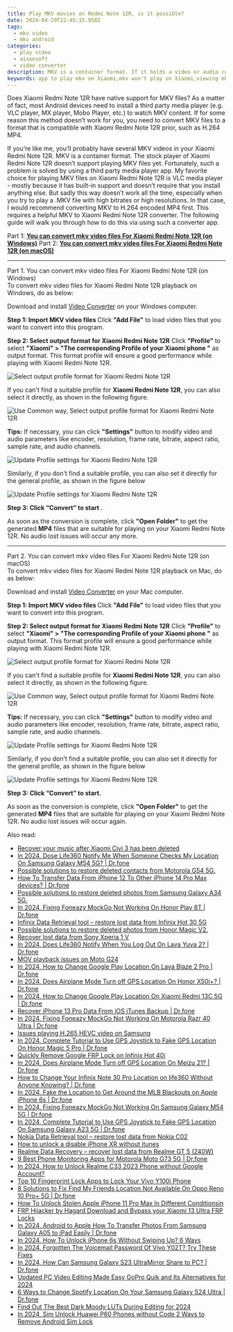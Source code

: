 ```yaml
---
title: Play MKV movies on Redmi Note 12R, is it possible?
date: 2024-04-29T22:45:15.958Z
tags: 
  - mkv video
  - mkv android
categories: 
  - play video
  - aiseesoft
  - video converter
description: MKV is a container format. If it holds a video or audio codec that is not supported by Xiaomi Redmi Note 12R, you will fail to play. In that case, we would recommend converting MKV to H.264 MP4 for Xiaomi Redmi Note 12R playback. 
keywords: app to play mkv on Xiaomi,mkv won't play on Xiaomi,viewing mkv on Xiaomi Redmi Note 12R,best mkv to Xiaomi Redmi Note 12R converter,can't play mkv on Xiaomi Redmi Note 12R,Xiaomi can't play mkv,how to convert mkv into h264 on android,tv Xiaomi mkv 265,mkv to h264 converter android,mkv video converter for android,720p to 4k converter for android,convert 4k video to 1080p android
---
```


<div class="atpl-content atpl-for-aiseesoft-video-converter play-mkv-on-android">

<div class="atpl-post-description-part-1">
<div class="tpl-content-sub-paragraph-normal">
  <p>
    Does Xiaomi Redmi Note 12R have native support for MKV files? As a matter of fact, most Android devices need to install a third party media player (e.g. VLC player, MX player, Mobo Player, etc.) to watch MKV content. If for some reason this method doesn’t work for you, you need to convert MKV files to a format that is compatible with Xiaomi Redmi Note 12R prior, such as H.264 MP4. 
  </p>
</div>
</div>



<div class="atpl-post-description-part-2">
<div class="tpl-content-sub-paragraph-content">
  <p>
    If you’re like me, you’ll probably have several MKV videos in your Xiaomi Redmi Note 12R. MKV is a container format. The stock player of Xiaomi Redmi Note 12R doesn’t support playing MKV files yet. Fortunately, such a problem is solved by using a third party media player app. My favorite choice for playing MKV files on Xiaomi Redmi Note 12R is VLC media player - mostly because it has built-in support and doesn’t require that you install anything else. But sadly this way doesn’t work all the time, especially when you try to play a .MKV file with high bitrates or high resolutions. In that case, I would recommend converting MKV to H.264 encoded MP4 first. This requires a helpful MKV to Xiaomi Redmi Note 12R converter. The following guide will walk you through how to do this via using such a converter app.
  </p>
</div>
</div>


Part 1: <strong><a href="#p1">You can convert mkv video files For Xiaomi Redmi Note 12R (on Windows)</a></strong>
Part 2: <strong><a href="#p2">You can convert mkv video files For Xiaomi Redmi Note 12R (on macOS)</a></strong>



<!-- Part 1 -->
<a id="p1" name="p1" ></a><hr>

<div class="atpl-step-part-style">Part 1. You can convert mkv video files For Xiaomi Redmi Note 12R (on Windows)</div>
To convert mkv video files for Xiaomi Redmi Note 12R playback on Windows, do as below:

Download and install <a class="atpl-step-content-a-style" href="https://tools.techidaily.com/aiseesoft-total-video-converter/" >Video Converter</a> on your Windows computer.

<strong>Step 1: Import MKV video files </strong>
Click <b>"Add File"</b> to load video files that you want to convert into this program.

<strong>Step 2: Select output format for Xiaomi Redmi Note 12R</strong>
Click <b>"Profile"</b> to select <b>"Xiaomi" > "The corresponding Profile of your Xiaomi phone "</b> as output format. This format profile will ensure a good performance while playing with Xiaomi Redmi Note 12R.

<img src="https://tools.techidaily.com/images/apps/aiseesoft/video-converter/devices/xiaomi/fv.mp4/win/profile.png" class="atpl-imgstyle" alt="Select output profile format for Xiaomi Redmi Note 12R" />

If you can't find a suitable profile for **Xiaomi Redmi Note 12R**, you can also select it directly, as shown in the following figure.

<img src="https://tools.techidaily.com/images/apps/aiseesoft/video-converter/devices/common_android/fv.mp4/win/profile.png" class="atpl-imgstyle" alt="Use Common way, Select output profile format for Xiaomi Redmi Note 12R" />

<strong>Tips:</strong>
If necessary, you can click <b>"Settings"</b> button to modify video and audio parameters like encoder, resolution, frame rate, bitrate, aspect ratio, sample rate, and audio channels. 

<img src="https://tools.techidaily.com/images/apps/aiseesoft/video-converter/devices/xiaomi/fv.mp4/win/settings.png" class="atpl-imgstyle"  alt="Update Profile settings for Xiaomi Redmi Note 12R" />

Similarly, if you don't find a suitable profile, you can also set it directly for the general profile, as shown in the figure below

<img src="https://tools.techidaily.com/images/apps/aiseesoft/video-converter/devices/common_android/fv.mp4/win/settings.png" class="atpl-imgstyle"  alt="Update Profile settings for Xiaomi Redmi Note 12R" />

<strong>Step 3: Click “Convert” to start .</strong>

As soon as the conversion is complete, click <b>"Open Folder"</b> to get the generated <b>MP4</b> files that are suitable for playing on your Xiaomi Redmi Note 12R. No audio lost issues will occur any more.

<!-- Part 2 -->
<a id="p2" name="p2"></a><hr>

<div class="atpl-step-part-style">Part 2. You can convert mkv video files For Xiaomi Redmi Note 12R (on macOS)</div>
To convert mkv video files for Xiaomi Redmi Note 12R playback on Mac, do as below:

Download and install <a class="atpl-step-content-a-style" href="https://tools.techidaily.com/aiseesoft-total-video-converter/" >Video Converter</a> on your Mac computer.

<strong>Step 1: Import MKV video files </strong>
Click <b>"Add File"</b> to load video files that you want to convert into this program.

<strong>Step 2: Select output format for Xiaomi Redmi Note 12R</strong>
Click <b>"Profile"</b> to select <b>"Xiaomi" > "The corresponding Profile of your Xiaomi phone "</b> as output format. This format profile will ensure a good performance while playing with Xiaomi Redmi Note 12R.

<img src="https://tools.techidaily.com/images/apps/aiseesoft/video-converter/devices/xiaomi/fv.mp4/mac/profile.png" class="atpl-imgstyle" alt="Select output profile format for Xiaomi Redmi Note 12R" />

If you can't find a suitable profile for **Xiaomi Redmi Note 12R**, you can also select it directly, as shown in the following figure.

<img src="https://tools.techidaily.com/images/apps/aiseesoft/video-converter/devices/common_android/fv.mp4/mac/profile.png" class="atpl-imgstyle" alt="Use Common way, Select output profile format for Xiaomi Redmi Note 12R" />

<strong>Tips:</strong>
If necessary, you can click <b>"Settings"</b> button to modify video and audio parameters like encoder, resolution, frame rate, bitrate, aspect ratio, sample rate, and audio channels. 

<img src="https://tools.techidaily.com/images/apps/aiseesoft/video-converter/devices/xiaomi/fv.mp4/mac/settings.png" class="atpl-imgstyle"  alt="Update Profile settings for Xiaomi Redmi Note 12R" />

Similarly, if you don't find a suitable profile, you can also set it directly for the general profile, as shown in the figure below

<img src="https://tools.techidaily.com/images/apps/aiseesoft/video-converter/devices/common_android/fv.mp4/win/settings.png" class="atpl-imgstyle"  alt="Update Profile settings for Xiaomi Redmi Note 12R" />

<strong>Step 3: Click “Convert” to start.</strong>

As soon as the conversion is complete, click <b>"Open Folder"</b> to get the generated <b>MP4</b> files that are suitable for playing on your Xiaomi Redmi Note 12R. No audio lost issues will occur again.



<div class="atpl-post-end">
  <div class="atpl-post-device-model-description">
    
  </div>
</div>

<ins class="adsbygoogle"
     style="display:block"
     data-ad-client="ca-pub-7571918770474297"
     data-ad-slot="8358498916"
     data-ad-format="auto"
     data-full-width-responsive="true"></ins>


</div>
<ins class="adsbygoogle"
    style="display:block"
    data-ad-format="autorelaxed"
    data-ad-client="ca-pub-7571918770474297"
    data-ad-slot="1223367746"></ins>

<span class="atpl-alsoreadstyle">Also read:</span>
<div><ul>
<li><a href="https://review-topics.techidaily.com/recover-your-music-after-xiaomi-civi-3-has-been-deleted-by-fonelab-android-recover-music/"><u>Recover your music after Xiaomi Civi 3 has been deleted</u></a></li>
<li><a href="https://review-topics.techidaily.com/in-2024-dose-life360-notify-me-when-someone-checks-my-location-on-samsung-galaxy-m54-5g-drfone-by-drfone-virtual-android/"><u>In 2024, Dose Life360 Notify Me When Someone Checks My Location On Samsung Galaxy M54 5G? | Dr.fone</u></a></li>
<li><a href="https://review-topics.techidaily.com/possible-solutions-to-restore-deleted-contacts-from-motorola-g54-5g-by-fonelab-android-recover-contacts/"><u>Possible solutions to restore deleted contacts from Motorola G54 5G.</u></a></li>
<li><a href="https://review-topics.techidaily.com/how-to-transfer-data-from-iphone-12-to-other-iphone-14-pro-max-devices-drfone-by-drfone-transfer-data-from-ios-transfer-data-from-ios/"><u>How To Transfer Data From iPhone 12 To Other iPhone 14 Pro Max devices? | Dr.fone</u></a></li>
<li><a href="https://review-topics.techidaily.com/possible-solutions-to-restore-deleted-photos-from-samsung-galaxy-a34-5g-by-fonelab-android-recover-photos/"><u>Possible solutions to restore deleted photos from Samsung Galaxy A34 5G.</u></a></li>
<li><a href="https://review-topics.techidaily.com/in-2024-fixing-foneazy-mockgo-not-working-on-honor-play-8t-drfone-by-drfone-virtual-android/"><u>In 2024, Fixing Foneazy MockGo Not Working On Honor Play 8T | Dr.fone</u></a></li>
<li><a href="https://review-topics.techidaily.com/infinix-data-retrieval-tool-restore-lost-data-from-infinix-hot-30-5g-by-fonelab-android-recover-data/"><u>Infinix Data Retrieval tool – restore lost data from Infinix Hot 30 5G</u></a></li>
<li><a href="https://review-topics.techidaily.com/possible-solutions-to-restore-deleted-photos-from-honor-magic-v2-by-fonelab-android-recover-photos/"><u>Possible solutions to restore deleted photos from Honor Magic V2.</u></a></li>
<li><a href="https://review-topics.techidaily.com/recover-lost-data-from-sony-xperia-1-v-by-fonelab-android-recover-data/"><u>Recover lost data from Sony Xperia 1 V</u></a></li>
<li><a href="https://review-topics.techidaily.com/in-2024-does-life360-notify-when-you-log-out-on-lava-yuva-2-drfone-by-drfone-virtual-android/"><u>In 2024, Does Life360 Notify When You Log Out On Lava Yuva 2? | Dr.fone</u></a></li>
<li><a href="https://review-topics.techidaily.com/mov-playback-issues-on-moto-g24-by-aiseesoft-video-converter-play-mov-on-android/"><u>MOV playback issues on Moto G24</u></a></li>
<li><a href="https://review-topics.techidaily.com/in-2024-how-to-change-google-play-location-on-lava-blaze-2-pro-drfone-by-drfone-virtual-android/"><u>In 2024, How to Change Google Play Location On Lava Blaze 2 Pro | Dr.fone</u></a></li>
<li><a href="https://review-topics.techidaily.com/in-2024-does-airplane-mode-turn-off-gps-location-on-honor-x50iplus-drfone-by-drfone-virtual-android/"><u>In 2024, Does Airplane Mode Turn off GPS Location On Honor X50i+? | Dr.fone</u></a></li>
<li><a href="https://review-topics.techidaily.com/in-2024-how-to-change-google-play-location-on-xiaomi-redmi-13c-5g-drfone-by-drfone-virtual-android/"><u>In 2024, How to Change Google Play Location On Xiaomi Redmi 13C 5G | Dr.fone</u></a></li>
<li><a href="https://review-topics.techidaily.com/recover-iphone-13-pro-data-from-ios-itunes-backup-drfone-by-drfone-ios-data-recovery-ios-data-recovery/"><u>Recover iPhone 13 Pro Data From iOS iTunes Backup | Dr.fone</u></a></li>
<li><a href="https://review-topics.techidaily.com/in-2024-fixing-foneazy-mockgo-not-working-on-motorola-razr-40-ultra-drfone-by-drfone-virtual-android/"><u>In 2024, Fixing Foneazy MockGo Not Working On Motorola Razr 40 Ultra | Dr.fone</u></a></li>
<li><a href="https://review-topics.techidaily.com/issues-playing-h265-hevc-video-on-samsung-by-aiseesoft-video-converter-play-hevc-video-on-android/"><u>Issues playing H.265 HEVC video on Samsung</u></a></li>
<li><a href="https://review-topics.techidaily.com/in-2024-complete-tutorial-to-use-gps-joystick-to-fake-gps-location-on-honor-magic-5-pro-drfone-by-drfone-virtual-android/"><u>In 2024, Complete Tutorial to Use GPS Joystick to Fake GPS Location On Honor Magic 5 Pro | Dr.fone</u></a></li>
<li><a href="https://review-topics.techidaily.com/quickly-remove-google-frp-lock-on-infinix-hot-40i-by-drfone-android-unlock-remove-google-frp/"><u>Quickly Remove Google FRP Lock on Infinix Hot 40i</u></a></li>
<li><a href="https://review-topics.techidaily.com/in-2024-does-airplane-mode-turn-off-gps-location-on-meizu-21-drfone-by-drfone-virtual-android/"><u>In 2024, Does Airplane Mode Turn off GPS Location On Meizu 21? | Dr.fone</u></a></li>
<li><a href="https://review-topics.techidaily.com/how-to-change-your-infinix-note-30-pro-location-on-life360-without-anyone-knowing-drfone-by-drfone-virtual-android/"><u>How to Change Your Infinix Note 30 Pro Location on life360 Without Anyone Knowing? | Dr.fone</u></a></li>
<li><a href="https://review-topics.techidaily.com/in-2024-fake-the-location-to-get-around-the-mlb-blackouts-on-apple-iphone-6s-drfone-by-drfone-virtual-ios/"><u>In 2024, Fake the Location to Get Around the MLB Blackouts on Apple iPhone 6s | Dr.fone</u></a></li>
<li><a href="https://review-topics.techidaily.com/in-2024-fixing-foneazy-mockgo-not-working-on-samsung-galaxy-m54-5g-drfone-by-drfone-virtual-android/"><u>In 2024, Fixing Foneazy MockGo Not Working On Samsung Galaxy M54 5G | Dr.fone</u></a></li>
<li><a href="https://review-topics.techidaily.com/in-2024-complete-tutorial-to-use-gps-joystick-to-fake-gps-location-on-samsung-galaxy-a23-5g-drfone-by-drfone-virtual-android/"><u>In 2024, Complete Tutorial to Use GPS Joystick to Fake GPS Location On Samsung Galaxy A23 5G | Dr.fone</u></a></li>
<li><a href="https://review-topics.techidaily.com/nokia-data-retrieval-tool-restore-lost-data-from-nokia-c02-by-fonelab-android-recover-data/"><u>Nokia Data Retrieval tool – restore lost data from Nokia C02</u></a></li>
<li><a href="https://review-topics.techidaily.com/how-to-unlock-a-disable-iphone-xr-without-itunes-by-drfone-ios-unlock-ios-unlock/"><u>How to unlock a disable iPhone XR without itunes</u></a></li>
<li><a href="https://review-topics.techidaily.com/realme-data-recovery-recover-lost-data-from-realme-gt-5-240w-by-fonelab-android-recover-data/"><u>Realme Data Recovery – recover lost data from Realme GT 5 (240W)</u></a></li>
<li><a href="https://android-location-track.techidaily.com/9-best-phone-monitoring-apps-for-motorola-moto-g73-5g-drfone-by-drfone-virtual-android/"><u>9 Best Phone Monitoring Apps for Motorola Moto G73 5G | Dr.fone</u></a></li>
<li><a href="https://easy-unlock-android.techidaily.com/in-2024-how-to-unlock-realme-c33-2023-phone-without-google-account-by-drfone-android/"><u>In 2024, How to Unlock Realme C33 2023 Phone without Google Account?</u></a></li>
<li><a href="https://android-unlock.techidaily.com/top-10-fingerprint-lock-apps-to-lock-your-vivo-y100i-phone-by-drfone-android/"><u>Top 10 Fingerprint Lock Apps to Lock Your Vivo Y100i Phone</u></a></li>
<li><a href="https://location-fake.techidaily.com/8-solutions-to-fix-find-my-friends-location-not-available-on-oppo-reno-10-proplus-5g-drfone-by-drfone-virtual-android/"><u>8 Solutions to Fix Find My Friends Location Not Available On Oppo Reno 10 Pro+ 5G | Dr.fone</u></a></li>
<li><a href="https://ios-unlock.techidaily.com/how-to-unlock-stolen-apple-iphone-11-pro-max-in-different-conditionsin-by-drfone-ios/"><u>How To Unlock Stolen Apple iPhone 11 Pro Max In Different Conditionsin</u></a></li>
<li><a href="https://bypass-frp.techidaily.com/frp-hijacker-by-hagard-download-and-bypass-your-xiaomi-13-ultra-frp-locks-by-drfone-android/"><u>FRP Hijacker by Hagard Download and Bypass your Xiaomi 13 Ultra FRP Locks</u></a></li>
<li><a href="https://android-transfer.techidaily.com/in-2024-android-to-apple-how-to-transfer-photos-from-samsung-galaxy-a05-to-ipad-easily-drfone-by-drfone-transfer-from-android-transfer-from-android/"><u>In 2024, Android to Apple How To Transfer Photos From Samsung Galaxy A05 to iPad Easily | Dr.fone</u></a></li>
<li><a href="https://ios-unlock.techidaily.com/in-2024-how-to-unlock-iphone-6s-without-swiping-up-6-ways-by-drfone-ios/"><u>In 2024, How To Unlock iPhone 6s Without Swiping Up? 6 Ways</u></a></li>
<li><a href="https://android-unlock.techidaily.com/in-2024-forgotten-the-voicemail-password-of-vivo-y02t-try-these-fixes-by-drfone-android/"><u>In 2024, Forgotten The Voicemail Password Of Vivo Y02T? Try These Fixes</u></a></li>
<li><a href="https://screen-mirror.techidaily.com/in-2024-how-can-samsung-galaxy-s23-ultramirror-share-to-pc-drfone-by-drfone-android/"><u>In 2024, How Can Samsung Galaxy S23 UltraMirror Share to PC? | Dr.fone</u></a></li>
<li><a href="https://ai-video-apps.techidaily.com/updated-pc-video-editing-made-easy-gopro-quik-and-its-alternatives-for-2024/"><u>Updated PC Video Editing Made Easy GoPro Quik and Its Alternatives for 2024</u></a></li>
<li><a href="https://location-fake.techidaily.com/6-ways-to-change-spotify-location-on-your-samsung-galaxy-s24-ultra-drfone-by-drfone-virtual-android/"><u>6 Ways to Change Spotify Location On Your Samsung Galaxy S24 Ultra | Dr.fone</u></a></li>
<li><a href="https://ai-editing-video.techidaily.com/find-out-the-best-dark-moody-luts-during-editing-for-2024/"><u>Find Out The Best Dark Moody LUTs During Editing for 2024</u></a></li>
<li><a href="https://sim-unlock.techidaily.com/in-2024-sim-unlock-huawei-p60-phones-without-code-2-ways-to-remove-android-sim-lock-by-drfone-android/"><u>In 2024, Sim Unlock Huawei P60 Phones without Code 2 Ways to Remove Android Sim Lock</u></a></li>
</ul></div>

